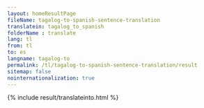 ```yaml
---
layout: homeResultPage
fileName: tagalog-to-spanish-sentence-translation
translatein: tagalog_to_spanish
folderName : translate
lang: tl
from: tl
to: es
langname: tagalog-to
permalink: /tl/tagalog-to-spanish-sentence-translation/result
sitemap: false
nointernationalization: true
---
```

{% include result/translateinto.html %}

<script src="/js/result/translation.js" data-foldername="{{page.folderName}}" data-lang="{{page.lang}}"></script>
